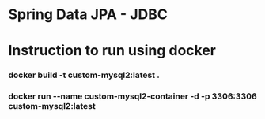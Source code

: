 # Spring Data JPA - JDBC

# Instruction to run using docker

### docker build -t custom-mysql2:latest .
### docker run --name custom-mysql2-container -d -p 3306:3306 custom-mysql2:latest